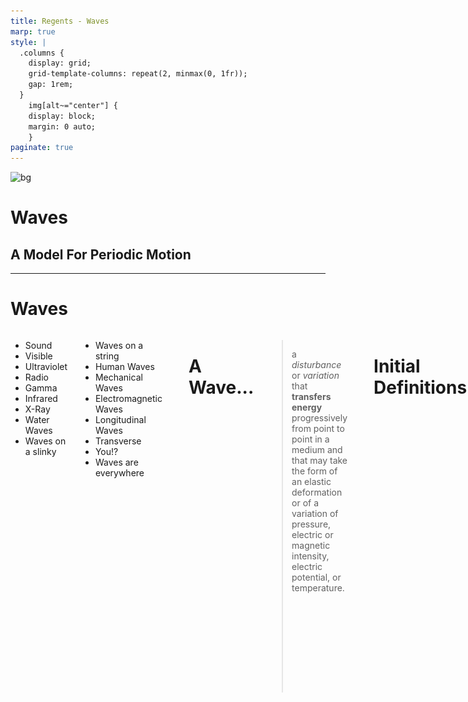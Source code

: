 ```yaml
---
title: Regents - Waves
marp: true
style: |
  .columns {
    display: grid;
    grid-template-columns: repeat(2, minmax(0, 1fr));
    gap: 1rem;
  }
    img[alt~="center"] {
    display: block;
    margin: 0 auto;
    }
paginate: true
---
```


![bg](https://i.pinimg.com/originals/1a/69/1d/1a691d35add342af8bda0d77bb9e3d8b.gif)

# Waves <!---fit--->

## A Model For Periodic Motion

---

# Waves

<div class="columns">
<div>

* Sound 
* Visible 
* Ultraviolet 
* Radio 
* Gamma
* Infrared 
* X-Ray 
* Water Waves 
* Waves on a slinky 
</div>


<div>

* Waves on a string 
* Human Waves 
* Mechanical Waves 
* Electromagnetic Waves 
* Longitudinal Waves 
* Transverse 
* You!? 
* Waves are everywhere 
</div>

---

# A Wave...

> a *disturbance* or *variation* that **transfers energy** progressively from point to point in a medium and that may take the form of an elastic deformation or of a variation of pressure, electric or magnetic intensity, electric potential, or temperature.

---

# Initial Definitions 

* A *pulse* is a single vibratory disturbance which moves from point to point through a medium.
* A *wave* is several pulses generated at regular time intervals.

---

![center width:800](/Presentations/Waves/figures/peoplewave.gif)

![center width:800](/Presentations/Waves/figures/wavepulse.gif)

![center width:800](/Presentations/Waves/figures/stringpulse.gif)

---

# A Wave 

![center width:1000](/Presentations/Waves/figures/Lwave-Red-2.gif)

---

# Another Wave 

![center](/Presentations/Waves/figures/wave-x-t.gif)

---

# 💡 BIG IDEA 💡 <!---fit--->

# Waves transfer ***energy*** without transfering ***mass*** <!---fit--->

---

# Wave Classifications 

<div class="columns">

<div>

## Mechanical Waves 

- *Mechanical Waves* need a material medium to travel through 
    - i.e. medium such as water, string, air 
</div>

<div>

## Electromagnetic Waves 

- *Electromagnetic Waves* (such a light and radio waves) are periodic distrubances in an electromagnetic field and do not need a medium to travel through 
    - How the sun light gets to us through space!
</div>

---

# Wave Classifications 

<div class="columns">

<div>

## Longitudinal Waves 

- Particles in a *longitudinal wave* vibrate parallel to the direction of the wave motion.
- Examples:
    - Sound 
    - Seismic P-Waves
    - Slinky

</div>

<div>

## Transverse Waves

- Particles in a *transverse wave* vibrate perpendicular to the direction of waves. 
- Examples:
     - E&M Waves
    - Seismic S-Waves
    - Water Waves
    - Human Waves

</div>


---

![center](/Presentations/Waves/figures/Lwave-v8.gif)

![center width:900](/Presentations/Waves/figures/Twave.gif)

---

# Water Waves

![center width:1000](/Presentations/Waves/figures/Water-2016.gif)

---

# Talk 🗣️ and Notes 📝 <!---fit--->

---

# Wave Characteristics 


- The ***frequency*** ($f$) is the number of waves passing a point per unit time. 
    - Frequency is measured in Hertz (Hz) or 1/s (s$^{-1}$)
- The ***period*** of a wave ($T$) is the time for one complete cycle to pass a point
    - It is the reciprocal of frequency. $T = \frac{1}{f}$, where $T$ is the period in second and $f$ is the frequency in hertz.

---

# Check Your Understanding 

What is the period of a $60$ Hz electromagnetic wave traveling at $3 \times 10^8$ m/s?

---

# Wave Characteristics 

- The ***wavelength*** ($\lambda$, greek lambda, "lamb-duh") is the distance between corresponding points in phase on successive waves. 
    - Measured in meters. 

![center](/Presentations/Waves/figures/wavelength.jpg)


---

# Wave Characteristics 

The **amplitude** of a wave is related to the energy of a wave.

* In a transverse wave it is defined as the maximum distance above, or below, the wave axis (or equilibrium position)
* In a *longitudinal wave* it is determined by the *maximum displacement* of a particle.
* As the amplitude of a *light wave* increases the *brightness* of the light increases.
* As the amplitude of a *sound wave* increases the *loudness* increases

---

# Check your understanding

Draw the following 4 waves: A, B, C, and D

1. A has twice the amplitude of B and half the period of B. 
2. B has twice the amplitude of C and C has 5 times the frequency of B. 
3. D has the same period of A, but half the amplitude. 
4. A should be drawn with 2 full waves 


---

# Pivot - Wave Speed Experiment <!---fit--->

---

